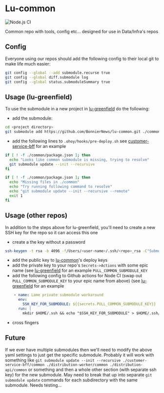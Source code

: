 # Lu-common

![Node.js CI](https://github.com/BonnierNews/lu-common/workflows/Node.js%20CI/badge.svg)

Common repo with tools, config etc... designed for use in Data/Infra's repos

## Config

Everyone using our repos should add the following config to their local git to make life much easier:
```bash
git config --global --add submodule.recurse true
git config --global diff.submodule log
git config --global status.submoduleSummary true
```

## Usage (lu-greenfield)

To use the submodule in a new project in [lu-greenfield](https://github.com/BonnierNews/lu-greenfield) do the following:

- add the submodule:
```bash
cd <project directory>
git submodule add https://github.com/BonnierNews/lu-common.git ./common
```
- add the following lines to `.ohoy/hooks/pre-deploy.sh` see [customer-service-bff](https://github.com/BonnierNews/lu-greenfield/blob/master/customer-service-bff/.ohoy/hooks/pre-deploy.sh) for an example
```bash
if [ ! -f ./common/package.json ]; then
  echo "Looks like common submodule is missing, trying to resolve"
  git submodule update --init --recursive
fi

if [ ! -f ./common/package.json ]; then
  echo "Missing files in ./common"
  echo "Try running following command to resolve"
  echo "git submodule update --init --recursive --remote"
  exit 1
fi
```

## Usage (other repos)

In addition to the steps above for lu-greenfield, you'll need to create a new SSH key for the repo so it can access this one

- create a the key without a password
```bash
ssh-keygen -t rsa -b 4096 -f/Users/<user-name>/.ssh/<repo>_rsa -C"Submodule access for Github Action from <repo>"
```
- add the public key to [lu-common](https://github.com/BonnierNews/lu-common/settings/keys)'s deploy keys
- add the private key to your repo's `Secrets->Actions` with some epic name (see [lu-greenfield](https://github.com/BonnierNews/lu-greenfield/settings/secrets/actions) for an example `PULL_COMMON_SUBMODULE_KEY`
- add the following config to Github actions for Node CI (swap out `PULL_COMMON_SUBMODULE_KEY` to your epic name from above) (see [lu-greenfield](https://github.com/BonnierNews/lu-greenfield/blob/master/.github/workflows/nodejs.yml) for an example
```yaml
    - name: Lame private submodule workaround
      env:
        SSH_KEY_FOR_SUBMODULE: ${{secrets.PULL_COMMON_SUBMODULE_KEY}}
      run: |
        mkdir $HOME/.ssh && echo "$SSH_KEY_FOR_SUBMODULE" > $HOME/.ssh/id_rsa && chmod 600 $HOME/.ssh/id_rsa && git submodule update --init --recursive
```
- cross fingers

## Future

If we ever have multiple submodules then we'll need to modify the above yaml settings to just get the specific submodule. Probably it will work with something like `git submodule update --init --recursive ./customer-service-bff/common ./distribution-worker/common ./distribution-api/common` or something and then a whole other section (with separate ssh key) for the new submodule. May need to break that up into separate `git submodule update` commands for each subdirectory with the same submodule. Needs testing...
